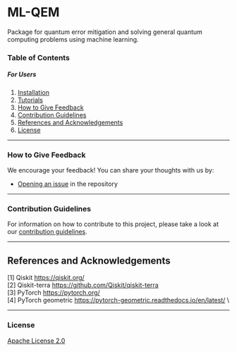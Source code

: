 # ML-QEM

Package for quantum error mitigation and solving general quantum computing problems using machine learning.

### Table of Contents

##### For Users

1.  [Installation](./docs/installation_guide.md)
2.  [Tutorials](./docs/tutorials)
3.  [How to Give Feedback](#how-to-give-feedback)
4.  [Contribution Guidelines](#contribution-guidelines)
5.  [References and Acknowledgements](#references-and-acknowledgements)
6.  [License](#license)

----------------------------------------------------------------------------------------------------

### How to Give Feedback

We encourage your feedback! You can share your thoughts with us by:
- [Opening an issue](https://github.com/qiskit-community/ml-qem/issues) in the repository


----------------------------------------------------------------------------------------------------

### Contribution Guidelines

For information on how to contribute to this project, please take a look at our [contribution guidelines](./CONTRIBUTING.md).


----------------------------------------------------------------------------------------------------

## References and Acknowledgements
[1] Qiskit https://qiskit.org/ \
[2] Qiskit-terra https://github.com/Qiskit/qiskit-terra \
[3] PyTorch https://pytorch.org/ \
[4] PyTorch geometric https://pytorch-geometric.readthedocs.io/en/latest/ \

----------------------------------------------------------------------------------------------------

### License
[Apache License 2.0](./LICENSE)
